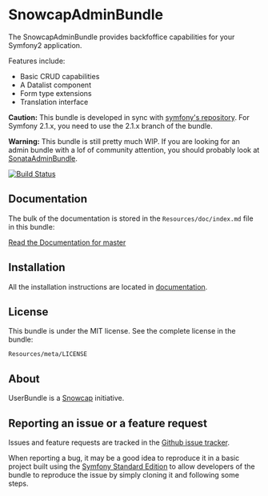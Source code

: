 SnowcapAdminBundle
==================

The SnowcapAdminBundle provides backfoffice capabilities for your Symfony2 application.

Features include:

- Basic CRUD capabilities
- A Datalist component
- Form type extensions
- Translation interface

**Caution:** This bundle is developed in sync with [symfony's repository](https://github.com/symfony/symfony).
For Symfony 2.1.x, you need to use the 2.1.x branch of the bundle.

**Warning:** This bundle is still pretty much WIP. If you are looking for an admin bundle with a lof of community attention,
you should probably look at [SonataAdminBundle](https://github.com/sonata-project/SonataAdminBundle).

[![Build Status](https://secure.travis-ci.org/snowcap/SnowcapAdminBundle.png?branch=master)](http://travis-ci.org/snowcap/SnowcapAdminBundle)

Documentation
-------------

The bulk of the documentation is stored in the `Resources/doc/index.md`
file in this bundle:

[Read the Documentation for master](https://github.com/snowcap/SnowcapAdminBundle/blob/master/Resources/doc/index.md)

Installation
------------

All the installation instructions are located in [documentation](https://github.com/snowcap/SnowcapAdminBundle/blob/master/Resources/doc/index.md).

License
-------

This bundle is under the MIT license. See the complete license in the bundle:

    Resources/meta/LICENSE

About
-----

UserBundle is a [Snowcap](https://github.com/snowcap) initiative.

Reporting an issue or a feature request
---------------------------------------

Issues and feature requests are tracked in the [Github issue tracker](https://github.com/snowcap/SnowcapAdminBundle/issues).

When reporting a bug, it may be a good idea to reproduce it in a basic project
built using the [Symfony Standard Edition](https://github.com/symfony/symfony-standard)
to allow developers of the bundle to reproduce the issue by simply cloning it
and following some steps.